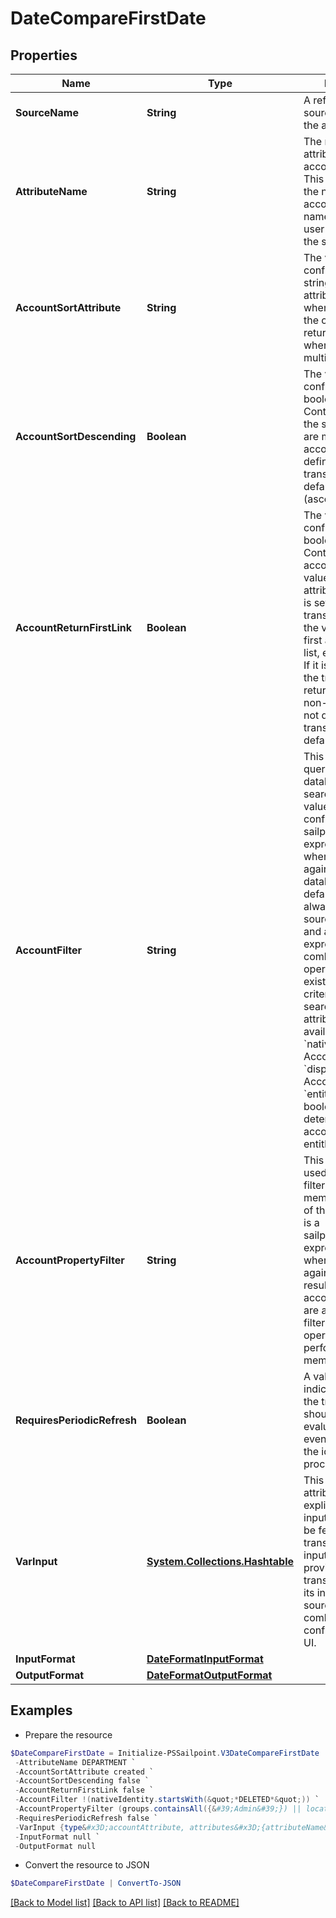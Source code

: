 # DateCompareFirstDate
## Properties

Name | Type | Description | Notes
------------ | ------------- | ------------- | -------------
**SourceName** | **String** | A reference to the source to search for the account | 
**AttributeName** | **String** | The name of the attribute on the account to return. This should match the name of the account attribute name visible in the user interface, or on the source schema. | 
**AccountSortAttribute** | **String** | The value of this configuration is a string name of the attribute to use when determining the ordering of returned accounts when there are multiple entries | [optional] [default to "created"]
**AccountSortDescending** | **Boolean** | The value of this configuration is a boolean (true/false). Controls the order of the sort when there are multiple accounts. If not defined, the transform will default to false (ascending order) | [optional] [default to $false]
**AccountReturnFirstLink** | **Boolean** | The value of this configuration is a boolean (true/false). Controls which account to source a value from for an attribute.  If this flag is set to true, the transform returns the value from the first account in the list, even if it is null. If it is set to false, the transform returns the first non-null value. If not defined, the transform will default to false | [optional] [default to $false]
**AccountFilter** | **String** | This expression queries the database to narrow search results. The value of this configuration is a sailpoint.object.Filter expression and used when searching against the database.  The default filter will always include the source and identity, and any subsequent expressions will be combined in an AND operation to the existing search criteria. Only certain searchable attributes are available:  - &#x60;nativeIdentity&#x60; - the Account ID  - &#x60;displayName&#x60; - the Account Name  - &#x60;entitlements&#x60; - a boolean value to determine if the account has entitlements | [optional] 
**AccountPropertyFilter** | **String** | This expression is used to search and filter accounts in memory. The value of this configuration is a sailpoint.object.Filter expression and used when searching against the returned resultset.  All account attributes are available for filtering as this operation is performed in memory. | [optional] 
**RequiresPeriodicRefresh** | **Boolean** | A value that indicates whether the transform logic should be re-evaluated every evening as part of the identity refresh process | [optional] [default to $false]
**VarInput** | [**System.Collections.Hashtable**](AnyType.md) | This is an optional attribute that can explicitly define the input data which will be fed into the transform logic. If input is not provided, the transform will take its input from the source and attribute combination configured via the UI. | [optional] 
**InputFormat** | [**DateFormatInputFormat**](DateFormatInputFormat.md) |  | [optional] 
**OutputFormat** | [**DateFormatOutputFormat**](DateFormatOutputFormat.md) |  | [optional] 

## Examples

- Prepare the resource
```powershell
$DateCompareFirstDate = Initialize-PSSailpoint.V3DateCompareFirstDate  -SourceName Workday `
 -AttributeName DEPARTMENT `
 -AccountSortAttribute created `
 -AccountSortDescending false `
 -AccountReturnFirstLink false `
 -AccountFilter !(nativeIdentity.startsWith(&quot;*DELETED*&quot;)) `
 -AccountPropertyFilter (groups.containsAll({&#39;Admin&#39;}) || location &#x3D;&#x3D; &#39;Austin&#39;) `
 -RequiresPeriodicRefresh false `
 -VarInput {type&#x3D;accountAttribute, attributes&#x3D;{attributeName&#x3D;first_name, sourceName&#x3D;Source}} `
 -InputFormat null `
 -OutputFormat null
```

- Convert the resource to JSON
```powershell
$DateCompareFirstDate | ConvertTo-JSON
```

[[Back to Model list]](../README.md#documentation-for-models) [[Back to API list]](../README.md#documentation-for-api-endpoints) [[Back to README]](../README.md)

